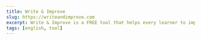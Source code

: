 ```yaml
---
title: Write & Improve
slug: https://writeandimprove.com
excerpt: Write & Improve is a FREE tool that helps every learner to improve their English writing.
tags: [english, tool]
---
```

